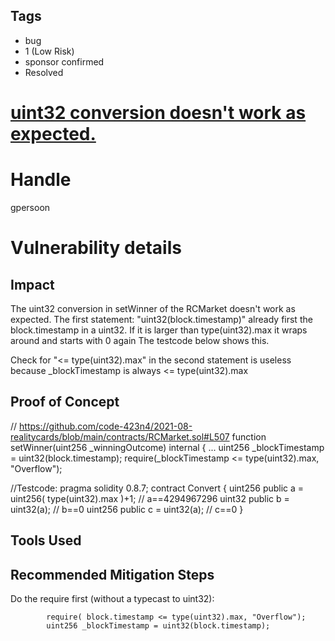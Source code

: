 ## Tags

- bug
- 1 (Low Risk)
- sponsor confirmed
- Resolved

# [uint32 conversion doesn't work as expected.](https://github.com/code-423n4/2021-08-realitycards-findings/issues/28) 

# Handle

gpersoon


# Vulnerability details

## Impact
The uint32 conversion in setWinner of the RCMarket doesn't work as expected.
The first statement: "uint32(block.timestamp)" already first the block.timestamp in a uint32.
If it is larger than type(uint32).max it wraps around and starts with 0 again
The testcode below shows this.

Check for "<= type(uint32).max" in the second statement is useless because _blockTimestamp is always  <= type(uint32).max

## Proof of Concept
// https://github.com/code-423n4/2021-08-realitycards/blob/main/contracts/RCMarket.sol#L507
 function setWinner(uint256 _winningOutcome) internal {
...
            uint256 _blockTimestamp = uint32(block.timestamp);
            require(_blockTimestamp <= type(uint32).max, "Overflow");


//Testcode:
pragma solidity 0.8.7;
contract Convert {
   uint256 public a = uint256( type(uint32).max )+1; // a==4294967296
   uint32  public b = uint32(a); // b==0
   uint256 public c = uint32(a); // c==0
}
   
## Tools Used

## Recommended Mitigation Steps
Do the require first (without a typecast to uint32):

            require( block.timestamp <= type(uint32).max, "Overflow");
            uint256 _blockTimestamp = uint32(block.timestamp);




